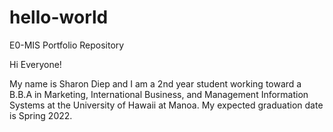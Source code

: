# hello-world
E0-MIS Portfolio Repository 

Hi Everyone! 

My name is Sharon Diep and I am a 2nd year student working toward a B.B.A in Marketing, International Business, and Management Information Systems at the University of Hawaii at Manoa. My expected graduation date is Spring 2022. 
